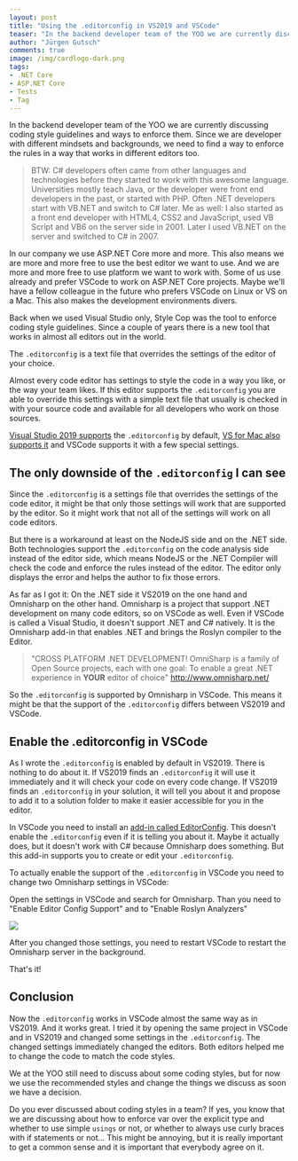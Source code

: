 ```yaml
---
layout: post
title: "Using the .editorconfig in VS2019 and VSCode"
teaser: "In the backend developer team of the YOO we are currently discussing coding style guidelines and ways to enforce them. Since we are developer with different mindsets and backgrounds, we need to find a way to enforce the rules in a way that works in different editors too."
author: "Jürgen Gutsch"
comments: true
image: /img/cardlogo-dark.png
tags: 
- .NET Core
- ASP.NET Core
- Tests
- Tag
---
```


In the backend developer team of the YOO we are currently discussing coding style guidelines and ways to enforce them. Since we are developer with different mindsets and backgrounds, we need to find a way to enforce the rules in a way that works in different editors too.

> BTW: C# developers often came from other languages and technologies before they started to work with this awesome language. Universities mostly teach Java, or the developer were front end developers in the past, or started with PHP. Often .NET developers start with VB.NET and switch to C# later. Me as well: I also started as a front end developer with HTML4, CSS2 and JavaScript, used VB Script and VB6 on the server side in 2001. Later I used VB.NET on the server and switched to C# in 2007. 

In our company we use ASP.NET Core more and more. This also means we are more and more free to use the best editor we want to use. And we are more and more free to use platform we want to work with. Some of us use already and prefer VSCode to work on ASP.NET Core projects. Maybe we'll have a fellow colleague in the future who prefers VSCode on Linux or VS on a Mac. This also makes the development environments divers. 

Back when we used Visual Studio only, Style Cop was the tool to enforce coding style guidelines. Since a couple of years there is a new tool that works in almost all editors out in the world.

The `.editorconfig` is a text file that overrides the settings of the editor of your choice. 

Almost every code editor has settings to style the code in a way you like, or the way your team likes. If this editor supports the `.editorconfig` you are able to override this settings with a simple text file that usually is checked in with your source code and available for all developers who work on those sources.

[Visual Studio 2019 supports](https://docs.microsoft.com/en-us/visualstudio/ide/create-portable-custom-editor-options?view=vs-2019) the `.editorconfig` by default, [VS for Mac also supports it](https://docs.microsoft.com/en-us/visualstudio/mac/editorconfig?view=vsmac-2019) and VSCode supports it with a few special settings.

## The only downside of the `.editorconfig` I can see

Since the `.editorconfig` is a settings file that overrides the settings of the code editor, it might be that only those settings will work that are supported by the editor. So it might work that not all of the settings will work on all code editors. 

But there is a workaround at least on the NodeJS side and on the .NET side. Both technologies support the `.editorconfig` on the code analysis side instead of the editor side, which means NodeJS or the .NET Compiler will check the code and enforce the rules instead of the editor. The editor only displays the error and helps the author to fix those errors. 

As far as I got it: On the .NET side it VS2019 on the one hand and Omnisharp on the other hand. Omnisharp is a project that support .NET development on many code editors, so on VSCode as well. Even if VSCode is called a Visual Studio, it doesn't support .NET and C# natively. It is the Omnisharp add-in that enables .NET and brings the Roslyn compiler to the Editor.

> "CROSS PLATFORM .NET DEVELOPMENT!
> OmniSharp is a family of Open Source projects, each with one goal: To enable a great .NET experience in **YOUR** editor of choice"
> http://www.omnisharp.net/

So the `.editorconfig` is supported by Omnisharp in VSCode. This means it might be that the support of the `.editorconfig` differs between VS2019 and VSCode. 

## Enable the .editorconfig in VSCode

As I wrote the `.editorconfig` is enabled by default in VS2019. There is nothing to do about it. If VS2019 finds an `.editorconfig` it will use it immediately and it will check your code on every code change. If VS2019 finds an `.editorconfig` in your solution, it will tell you about it and propose to add it to a solution folder to make it easier accessible for you in the editor. 

In VSCode you need to install an [add-in called EditorConfig](https://github.com/editorconfig/editorconfig-vscode). This doesn't enable the `.editorconfig` even if it is telling you about it. Maybe it actually does, but it doesn't work with C# because Omnisharp does something. But this add-in supports you to create or edit your `.editorconfig`.

To actually enable the support of the `.editorconfig` in VSCode you need to change two Omnisharp settings in VSCode:

Open the settings in VSCode and search for Omnisharp. Than you need to "Enable Editor Config Support" and to "Enable Roslyn Analyzers"

![]({{site.baseurl}}/img/editorconfig/omnisharp.png)

After you changed those settings, you need to restart VSCode to restart the Omnisharp server in the background.

That's it!

## Conclusion

Now the `.editorconfig` works in VSCode almost the same way as in VS2019. And it works great. I tried it by opening the same project in VSCode and in VS2019 and changed some settings in the `.editorconfig`. The changed settings immediately changed the editors. Both editors helped me to change the code to match the code styles. 

We at the YOO still need to discuss about some coding styles, but for now we use the recommended styles and change the things we discuss as soon we have a decision.

Do you ever discussed about coding styles in a team? If yes, you know that we are discussing about how to enforce var over the explicit type and whether to use simple `usings` or not, or whether to always use curly braces with if statements or not... This might be annoying, but it is really important to get a common sense and it is important that everybody agree on it.
